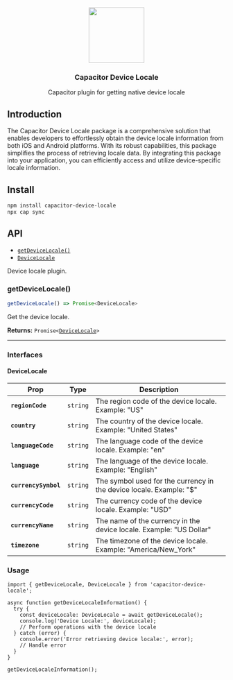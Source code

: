 <p align="center"><br><img src="https://avatars.githubusercontent.com/u/63735538" width="128" height="128" /></p>
<h3 align="center">Capacitor Device Locale</h3>
<p align="center">
  Capacitor plugin for getting native device locale
</p>

## Introduction

The Capacitor Device Locale package is a comprehensive solution that enables developers to effortlessly obtain the device locale information from both iOS and Android platforms. With its robust capabilities, this package simplifies the process of retrieving locale data. By integrating this package into your application, you can efficiently access and utilize device-specific locale information.

## Install

```bash
npm install capacitor-device-locale
npx cap sync
```

## API

<docgen-index>

* [`getDeviceLocale()`](#getdevicelocale)
* [`DeviceLocale`](#DeviceLocale)

</docgen-index>

<docgen-api>
<!--Update the source file JSDoc comments and rerun docgen to update the docs below-->

Device locale plugin.

### getDeviceLocale()

```typescript
getDeviceLocale() => Promise<DeviceLocale>
```

Get the device locale.

**Returns:** <code>Promise&lt;<a href="#devicelocale">DeviceLocale</a>&gt;</code>

--------------------


### Interfaces


#### DeviceLocale

| Prop                 | Type                | Description                                                         |
| -------------------- | ------------------- | ------------------------------------------------------------------- |
| **`regionCode`**     | <code>string</code> | The region code of the device locale. Example: "US"                 |
| **`country`**        | <code>string</code> | The country of the device locale. Example: "United States"          |
| **`languageCode`**   | <code>string</code> | The language code of the device locale. Example: "en"               |
| **`language`**       | <code>string</code> | The language of the device locale. Example: "English"               |
| **`currencySymbol`** | <code>string</code> | The symbol used for the currency in the device locale. Example: "$" |
| **`currencyCode`**   | <code>string</code> | The currency code of the device locale. Example: "USD"              |
| **`currencyName`**   | <code>string</code> | The name of the currency in the device locale. Example: "US Dollar" |
| **`timezone`**       | <code>string</code> | The timezone of the device locale. Example: "America/New_York"      |

### Usage

```
import { getDeviceLocale, DeviceLocale } from 'capacitor-device-locale';

async function getDeviceLocaleInformation() {
  try {
    const deviceLocale: DeviceLocale = await getDeviceLocale();
    console.log('Device Locale:', deviceLocale);
    // Perform operations with the device locale
  } catch (error) {
    console.error('Error retrieving device locale:', error);
    // Handle error
  }
}

getDeviceLocaleInformation();
```

</docgen-api>
